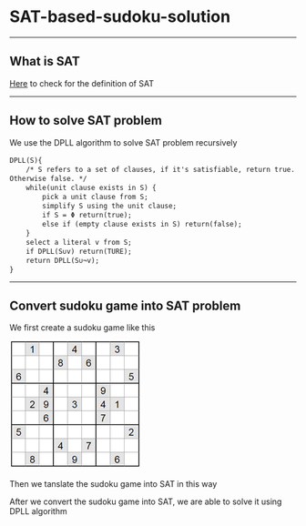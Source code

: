 # SAT-based-sudoku-solution

----

## What is SAT

[Here](https://en.wikipedia.org/wiki/Boolean_satisfiability_problem) to check for the definition of SAT

----

## How to solve SAT problem

We use the DPLL algorithm to solve SAT problem recursively

```
DPLL(S){
    /* S refers to a set of clauses, if it's satisfiable, return true. Otherwise false. */
    while(unit clause exists in S) {
        pick a unit clause from S;
        simplify S using the unit clause;
        if S = Φ return(true);
        else if (empty clause exists in S) return(false);
    }
    select a literal v from S;
    if DPLL(S∪v) return(TURE);
    return DPLL(S∪¬v);
}
```

----

## Convert sudoku game into SAT problem

We first create a sudoku game like this

![sudoku](https://github.com/JinpengLiu981113/SAT-based-sudoku-solution/blob/master/sudoku.png)

Then we tanslate the sudoku game into SAT in this way

After we convert the sudoku game into SAT, we are able to solve it using DPLL algorithm

